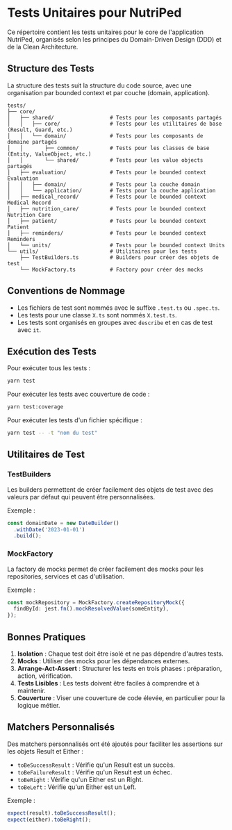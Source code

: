 # Tests Unitaires pour NutriPed

Ce répertoire contient les tests unitaires pour le core de l'application NutriPed, organisés selon les principes du Domain-Driven Design (DDD) et de la Clean Architecture.

## Structure des Tests

La structure des tests suit la structure du code source, avec une organisation par bounded context et par couche (domain, application).

```
tests/
├── core/
│   ├── shared/                  # Tests pour les composants partagés
│   │   ├── core/                # Tests pour les utilitaires de base (Result, Guard, etc.)
│   │   └── domain/              # Tests pour les composants de domaine partagés
│   │       ├── common/          # Tests pour les classes de base (Entity, ValueObject, etc.)
│   │       └── shared/          # Tests pour les value objects partagés
│   ├── evaluation/              # Tests pour le bounded context Evaluation
│   │   ├── domain/              # Tests pour la couche domain
│   │   └── application/         # Tests pour la couche application
│   ├── medical_record/          # Tests pour le bounded context Medical Record
│   ├── nutrition_care/          # Tests pour le bounded context Nutrition Care
│   ├── patient/                 # Tests pour le bounded context Patient
│   ├── reminders/               # Tests pour le bounded context Reminders
│   └── units/                   # Tests pour le bounded context Units
└── utils/                       # Utilitaires pour les tests
    ├── TestBuilders.ts          # Builders pour créer des objets de test
    └── MockFactory.ts           # Factory pour créer des mocks
```

## Conventions de Nommage

- Les fichiers de test sont nommés avec le suffixe `.test.ts` ou `.spec.ts`.
- Les tests pour une classe `X.ts` sont nommés `X.test.ts`.
- Les tests sont organisés en groupes avec `describe` et en cas de test avec `it`.

## Exécution des Tests

Pour exécuter tous les tests :

```bash
yarn test
```

Pour exécuter les tests avec couverture de code :

```bash
yarn test:coverage
```

Pour exécuter les tests d'un fichier spécifique :

```bash
yarn test -- -t "nom du test"
```

## Utilitaires de Test

### TestBuilders

Les builders permettent de créer facilement des objets de test avec des valeurs par défaut qui peuvent être personnalisées.

Exemple :

```typescript
const domainDate = new DateBuilder()
  .withDate('2023-01-01')
  .build();
```

### MockFactory

La factory de mocks permet de créer facilement des mocks pour les repositories, services et cas d'utilisation.

Exemple :

```typescript
const mockRepository = MockFactory.createRepositoryMock({
  findById: jest.fn().mockResolvedValue(someEntity),
});
```

## Bonnes Pratiques

1. **Isolation** : Chaque test doit être isolé et ne pas dépendre d'autres tests.
2. **Mocks** : Utiliser des mocks pour les dépendances externes.
3. **Arrange-Act-Assert** : Structurer les tests en trois phases : préparation, action, vérification.
4. **Tests Lisibles** : Les tests doivent être faciles à comprendre et à maintenir.
5. **Couverture** : Viser une couverture de code élevée, en particulier pour la logique métier.

## Matchers Personnalisés

Des matchers personnalisés ont été ajoutés pour faciliter les assertions sur les objets Result et Either :

- `toBeSuccessResult` : Vérifie qu'un Result est un succès.
- `toBeFailureResult` : Vérifie qu'un Result est un échec.
- `toBeRight` : Vérifie qu'un Either est un Right.
- `toBeLeft` : Vérifie qu'un Either est un Left.

Exemple :

```typescript
expect(result).toBeSuccessResult();
expect(either).toBeRight();
```
